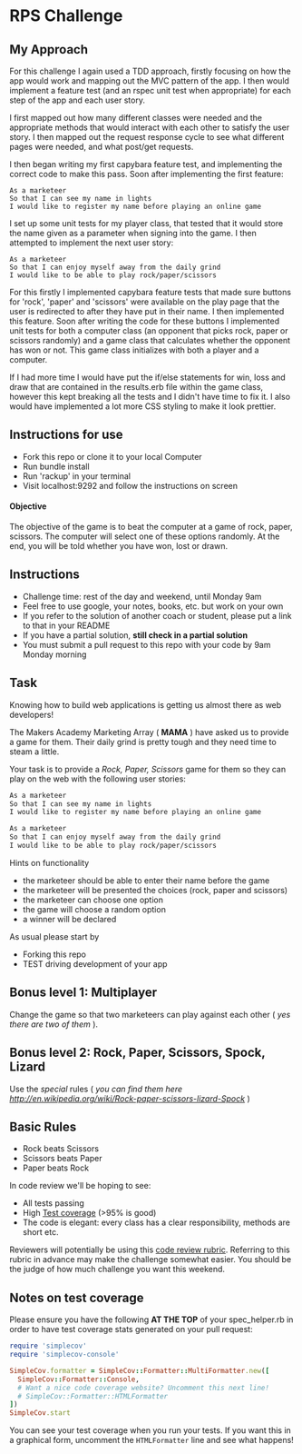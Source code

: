 # RPS Challenge

## My Approach
For this challenge I again used a TDD approach, firstly focusing on how the app would work and mapping out the MVC pattern of the app. I then would implement a feature test (and an rspec unit test when appropriate) for each step of the app and each user story.

I first mapped out how many different classes were needed and the appropriate methods that would interact with each other to satisfy the user story. I then mapped out the request response cycle to see what different pages were needed, and what post/get requests.

I then began writing my first capybara feature test, and implementing the correct code to make this pass. Soon after implementing the first feature:

```
As a marketeer
So that I can see my name in lights
I would like to register my name before playing an online game
```

I set up some unit tests for my player class, that tested that it would store the name given as a parameter when signing into the game. I then attempted to implement the next user story:

```
As a marketeer
So that I can enjoy myself away from the daily grind
I would like to be able to play rock/paper/scissors
```

For this firstly I implemented capybara feature tests that made sure buttons for 'rock', 'paper' and 'scissors' were available on the play page that the user is redirected to after they have put in their name. I then implemented this feature. Soon after writing the code for these buttons I implemented unit tests for both a computer class (an opponent that picks rock, paper or scissors randomly) and a game class that calculates whether the opponent has won or not. This game class initializes with both a player and a computer.

If I had more time I would have put the if/else statements for win, loss and draw that are contained in the results.erb file within the game class, however this kept breaking all the tests and I didn't have time to fix it. I also would have implemented a lot more CSS styling to make it look prettier.

## Instructions for use

- Fork this repo or clone it to your local Computer
- Run bundle install
- Run 'rackup' in your terminal
- Visit localhost:9292 and follow the instructions on screen

#### Objective
The objective of the game is to beat the computer at a game of rock, paper, scissors. The computer will select one of these options randomly. At the end, you will be told whether you have won, lost or drawn.


Instructions
-------

* Challenge time: rest of the day and weekend, until Monday 9am
* Feel free to use google, your notes, books, etc. but work on your own
* If you refer to the solution of another coach or student, please put a link to that in your README
* If you have a partial solution, **still check in a partial solution**
* You must submit a pull request to this repo with your code by 9am Monday morning

Task
----

Knowing how to build web applications is getting us almost there as web developers!

The Makers Academy Marketing Array ( **MAMA** ) have asked us to provide a game for them. Their daily grind is pretty tough and they need time to steam a little.

Your task is to provide a _Rock, Paper, Scissors_ game for them so they can play on the web with the following user stories:

```sh
As a marketeer
So that I can see my name in lights
I would like to register my name before playing an online game

As a marketeer
So that I can enjoy myself away from the daily grind
I would like to be able to play rock/paper/scissors
```

Hints on functionality

- the marketeer should be able to enter their name before the game
- the marketeer will be presented the choices (rock, paper and scissors)
- the marketeer can choose one option
- the game will choose a random option
- a winner will be declared


As usual please start by

* Forking this repo
* TEST driving development of your app


## Bonus level 1: Multiplayer

Change the game so that two marketeers can play against each other ( _yes there are two of them_ ).

## Bonus level 2: Rock, Paper, Scissors, Spock, Lizard

Use the _special_ rules ( _you can find them here http://en.wikipedia.org/wiki/Rock-paper-scissors-lizard-Spock_ )

## Basic Rules

- Rock beats Scissors
- Scissors beats Paper
- Paper beats Rock

In code review we'll be hoping to see:

* All tests passing
* High [Test coverage](https://github.com/makersacademy/course/blob/master/pills/test_coverage.md) (>95% is good)
* The code is elegant: every class has a clear responsibility, methods are short etc.

Reviewers will potentially be using this [code review rubric](docs/review.md).  Referring to this rubric in advance may make the challenge somewhat easier.  You should be the judge of how much challenge you want this weekend.

Notes on test coverage
----------------------

Please ensure you have the following **AT THE TOP** of your spec_helper.rb in order to have test coverage stats generated
on your pull request:

```ruby
require 'simplecov'
require 'simplecov-console'

SimpleCov.formatter = SimpleCov::Formatter::MultiFormatter.new([
  SimpleCov::Formatter::Console,
  # Want a nice code coverage website? Uncomment this next line!
  # SimpleCov::Formatter::HTMLFormatter
])
SimpleCov.start
```

You can see your test coverage when you run your tests. If you want this in a graphical form, uncomment the `HTMLFormatter` line and see what happens!
